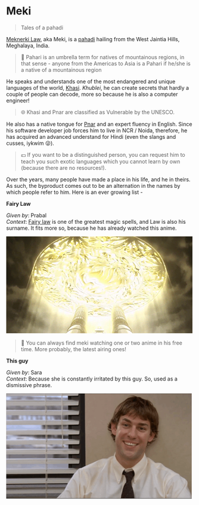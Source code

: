 # Meki

> Tales of a pahadi

[Meknerki Law](https://in.linkedin.com/in/meknerki-law-16460a220), aka Meki, is a [pahadi](https://www.reddit.com/r/PahadiTalks/comments/1djjx99/who_all_are_considered_pahadi/) hailing from the West Jaintia Hills, Meghalaya, India.

> 🗻 Pahari is an umbrella term for natives of mountainous regions, in that sense - anyone from the Americas to Asia is a Pahari if he/she is a native of a mountainous region
 
He speaks and understands one of the most endangered and unique languages of the world, [Khasi](https://en.wikipedia.org/wiki/Khasi_language). *Khublei*, he can create secrets that hardly a couple of people can decode, more so because he is also a computer engineer!

> 🌐 Khasi and Pnar are classified as Vulnerable by the UNESCO. 

He also has a native tongue for [Pnar](https://en.wikipedia.org/wiki/Pnar_language) and an expert fluency in English. Since his software developer job forces him to live in NCR / Noida, therefore, he has acquired an advanced understand for Hindi (even the slangs and cusses, iykwim 😜).

> 💵 If you want to be a distinguished person, you can request him to teach you such exotic languages which you cannot learn by own (because there are no resources!).

Over the years, many people have made a place in his life, and he in theirs. As such, the byproduct comes out to be an alternation in the names by which people refer to him. Here is an ever growing list -  


**Fairy Law**

*Given by*: Prabal  
*Context*: [Fairy law](https://fairytail.fandom.com/wiki/Fairy_Law) is one of the greatest magic spells, and Law is also his surname. It fits more so, because he has already watched this anime.

![fairy law magic](./attachments/fairy_law_magic.gif)

> 🍥 You can always find meki watching one or two anime in his free time. More probably, the latest airing ones!

**This guy**

*Given by*: Sara  
*Context*: Because she is constantly irritated by this guy. So, used as a dismissive phrase.  

![this guy office](./attachments/this_guy.gif)

